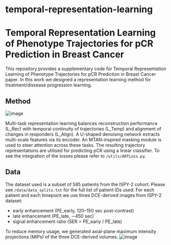 # temporal-representation-learning
# Temporal Representation Learning of Phenotype Trajectories for pCR Prediction in Breast Cancer
This repository provides a supplementary code for Temporal Representation Learning of Phenotype Trajectories for pCR Prediction in Breast Cancer paper. In this work we designed a representation learning method for treatment/dissease progression learning. 

## Method
![image](https://github.com/user-attachments/assets/c4cd3cf9-53ce-4bf5-9ecf-91feb9e2df6f) 

Multi-task representation learning balances reconstruction performance (L_Rec) with temporal continuity of trajectories (L_Temp) and alignment of changes in responders (L_Align). A U-shaped denoising network extracts multi-scale features via its encoder. An MTAN-inspired masking module is used to steer attention across these tasks. The resulting trajectory representations are utilised for predicting pCR using a linear classifier. To see the integration of the losses please refer to `/utils/ARTLoss.py`. 

## Data
The dataset used is a subset of 585 patients from the ISPY-2 cohort. Please see `/data/data_splits.txt` for the full list of patient IDs used. For each patient and each timepoint we use three DCE-derived images from ISPY-2 dataset:
* early enhancement (PE_early, 120–150 sec post-contrast)
* late enhancement (PE_late, ∼450 sec)
* signal enhancement ratio (SER = PE_early / PE_late)
  
To reduce memory usage, we generated axial-plane maximum intensity projections (MIPs) of the three DCE-derived volumes. 
![image](https://github.com/user-attachments/assets/f65a8d91-e39e-431f-b278-e6069ae8c7ee)
